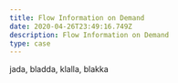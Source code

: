 ```yaml
---
title: Flow Information on Demand
date: 2020-04-26T23:49:16.749Z
description: Flow Information on Demand
type: case
---
```

<p>jada, bladda, klalla, blakka</p>